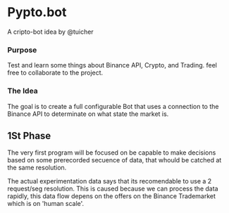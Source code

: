  # Pypto.bot
 A cripto-bot idea by @tuicher
 
 ### Purpose 
 Test and learn some things about Binance API, Crypto, and Trading. feel free to collaborate to the project.

 ### The Idea
 The goal is to create a full configurable Bot that uses a connection to the Binance API to determinate on what state the market is.
 
 ## 1St Phase
 The very first program will be focused on be capable to make decisions based on some prerecorded secuence of data, that whould be catched at the same resolution.
 
 The actual experimentation data says that its recomendable to use a 2 request/seg resolution. This is caused because we can process the data rapidly, this data flow depens on the offers on the Binance Trademarket which is on 'human scale'.

 
